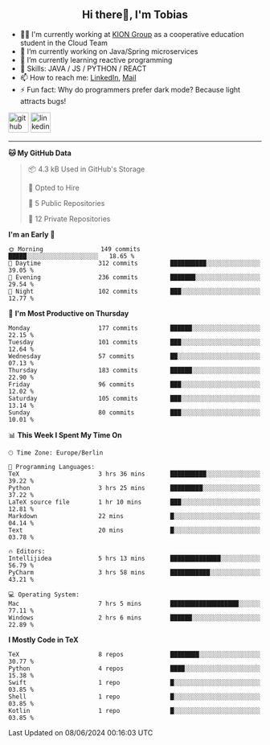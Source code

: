 <h2 align="center">Hi there👋, I'm Tobias</h2>

- 🧑‍💼 I'm currently working at [KION Group](https://www.kiongroup.com/) as a cooperative education student in the Cloud Team
- 🔭 I’m currently working on Java/Spring microservices 
- 🌱 I’m currently learning reactive programming 
- 💪 Skills: JAVA / JS / PYTHON / REACT
- 📫 How to reach me: [LinkedIn](https://www.linkedin.com/in/tgoetz), [Mail](mailto:mail@tobiasgoetz.com) 
- ⚡ Fun fact: Why do programmers prefer dark mode? Because light attracts bugs!

[<img src='https://cdn.jsdelivr.net/npm/simple-icons@3.0.1/icons/github.svg' alt='github' height='40'>](https://github.com/TobiasGoetz)  [<img src='https://cdn.jsdelivr.net/npm/simple-icons@3.0.1/icons/linkedin.svg' alt='linkedin' height='40'>](https://www.linkedin.com/in/tgoetz/)  

---

<!--START_SECTION:waka-->
**🐱 My GitHub Data** 

> 📦 4.3 kB Used in GitHub's Storage 
 > 
> 💼 Opted to Hire
 > 
> 📜 5 Public Repositories 
 > 
> 🔑 12 Private Repositories 
 > 
**I'm an Early 🐤** 

```text
🌞 Morning                149 commits         █████░░░░░░░░░░░░░░░░░░░░   18.65 % 
🌆 Daytime                312 commits         ██████████░░░░░░░░░░░░░░░   39.05 % 
🌃 Evening                236 commits         ███████░░░░░░░░░░░░░░░░░░   29.54 % 
🌙 Night                  102 commits         ███░░░░░░░░░░░░░░░░░░░░░░   12.77 % 
```
📅 **I'm Most Productive on Thursday** 

```text
Monday                   177 commits         ██████░░░░░░░░░░░░░░░░░░░   22.15 % 
Tuesday                  101 commits         ███░░░░░░░░░░░░░░░░░░░░░░   12.64 % 
Wednesday                57 commits          ██░░░░░░░░░░░░░░░░░░░░░░░   07.13 % 
Thursday                 183 commits         ██████░░░░░░░░░░░░░░░░░░░   22.90 % 
Friday                   96 commits          ███░░░░░░░░░░░░░░░░░░░░░░   12.02 % 
Saturday                 105 commits         ███░░░░░░░░░░░░░░░░░░░░░░   13.14 % 
Sunday                   80 commits          ███░░░░░░░░░░░░░░░░░░░░░░   10.01 % 
```


📊 **This Week I Spent My Time On** 

```text
🕑︎ Time Zone: Europe/Berlin

💬 Programming Languages: 
TeX                      3 hrs 36 mins       ██████████░░░░░░░░░░░░░░░   39.22 % 
Python                   3 hrs 25 mins       █████████░░░░░░░░░░░░░░░░   37.22 % 
LaTeX source file        1 hr 10 mins        ███░░░░░░░░░░░░░░░░░░░░░░   12.81 % 
Markdown                 22 mins             █░░░░░░░░░░░░░░░░░░░░░░░░   04.14 % 
Text                     20 mins             █░░░░░░░░░░░░░░░░░░░░░░░░   03.78 % 

🔥 Editors: 
Intellijidea             5 hrs 13 mins       ██████████████░░░░░░░░░░░   56.79 % 
PyCharm                  3 hrs 58 mins       ███████████░░░░░░░░░░░░░░   43.21 % 

💻 Operating System: 
Mac                      7 hrs 5 mins        ███████████████████░░░░░░   77.11 % 
Windows                  2 hrs 6 mins        ██████░░░░░░░░░░░░░░░░░░░   22.89 % 
```

**I Mostly Code in TeX** 

```text
TeX                      8 repos             ████████░░░░░░░░░░░░░░░░░   30.77 % 
Python                   4 repos             ████░░░░░░░░░░░░░░░░░░░░░   15.38 % 
Swift                    1 repo              █░░░░░░░░░░░░░░░░░░░░░░░░   03.85 % 
Shell                    1 repo              █░░░░░░░░░░░░░░░░░░░░░░░░   03.85 % 
Kotlin                   1 repo              █░░░░░░░░░░░░░░░░░░░░░░░░   03.85 % 
```




 Last Updated on 08/06/2024 00:16:03 UTC
<!--END_SECTION:waka-->
